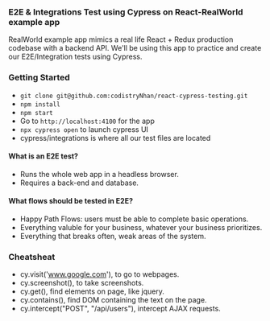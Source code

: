 ###

### E2E & Integrations Test using Cypress on React-RealWorld example app

RealWorld example app mimics a real life React + Redux production codebase with a backend API.
We'll be using this app to practice and create our E2E/Integration tests using Cypress.

### Getting Started

- `git clone git@github.com:codistryNhan/react-cypress-testing.git`
- `npm install`
- `npm start`
- Go to `http://localhost:4100` for the app
- `npx cypress open` to launch cypress UI
- cypress/integrations is where all our test files are located

#### What is an E2E test?

- Runs the whole web app in a headless browser.
- Requires a back-end and database.

#### What flows should be tested in E2E?

- Happy Path Flows: users must be able to complete basic operations.
- Everything valuble for your business, whatever your business prioritizes.
- Everything that breaks often, weak areas of the system.

### Cheatsheat

- cy.visit('www.google.com'), to go to webpages.
- cy.screenshot(), to take screenshots.
- cy.get(), find elements on page, like jquery.
- cy.contains(), find DOM containing the text on the page.
- cy.intercept("POST", "/api/users"), intercept AJAX requests.
